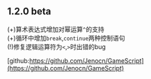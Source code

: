 ## 1.2.0 beta  

(+)算术表达式增加对幂运算`^`的支持  
(+)循环中增加`break`,`continue`两种控制语句  
(!)修复逻辑运算符为`<`,`>`时出错的bug    

[github:https://github.com/Jenocn/GameScript](https://github.com/Jenocn/GameScript)  
